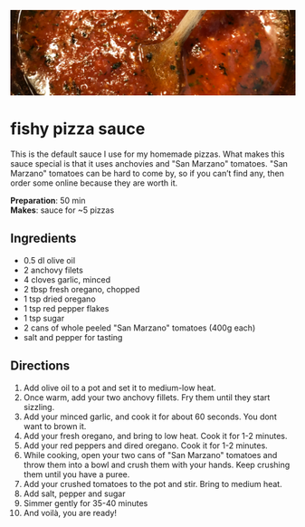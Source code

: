 
![](../assets/fishy-pizza-sauce.png)

# fishy pizza sauce
This is the default sauce I use for my homemade pizzas. What makes this sauce special is that it uses anchovies and "San Marzano" tomatoes. "San Marzano" tomatoes can be hard to come by, so if you can’t find any, then order some online because they are worth it.

**Preparation**: 50 min  
**Makes**: sauce for ~5 pizzas

## Ingredients 
  * 0.5 dl olive oil
  * 2 anchovy filets
  * 4 cloves garlic, minced
  * 2 tbsp fresh oregano, chopped
  * 1 tsp dried oregano
  * 1 tsp red pepper flakes
  * 1 tsp sugar
  * 2 cans of whole peeled "San Marzano" tomatoes (400g each)
  * salt and pepper for tasting
  
## Directions

1. Add olive oil to a pot and set it to medium-low heat. 
2. Once warm, add your two anchovy fillets. Fry them until they start sizzling.
3. Add your minced garlic, and cook it for about 60 seconds. You dont want to brown it.
4. Add your fresh oregano, and bring to low heat. Cook it for 1-2 minutes.
5. Add your red peppers and dired oregano. Cook it for 1-2 minutes.
6. While cooking, open your two cans of "San Marzano" tomatoes and throw them into a bowl and crush them with your hands. Keep crushing them until you have a puree.
7. Add your crushed tomatoes to the pot and stir. Bring to medium heat.
8. Add salt, pepper and sugar 
9. Simmer gently for 35-40 minutes
10. And voilà, you are ready!
